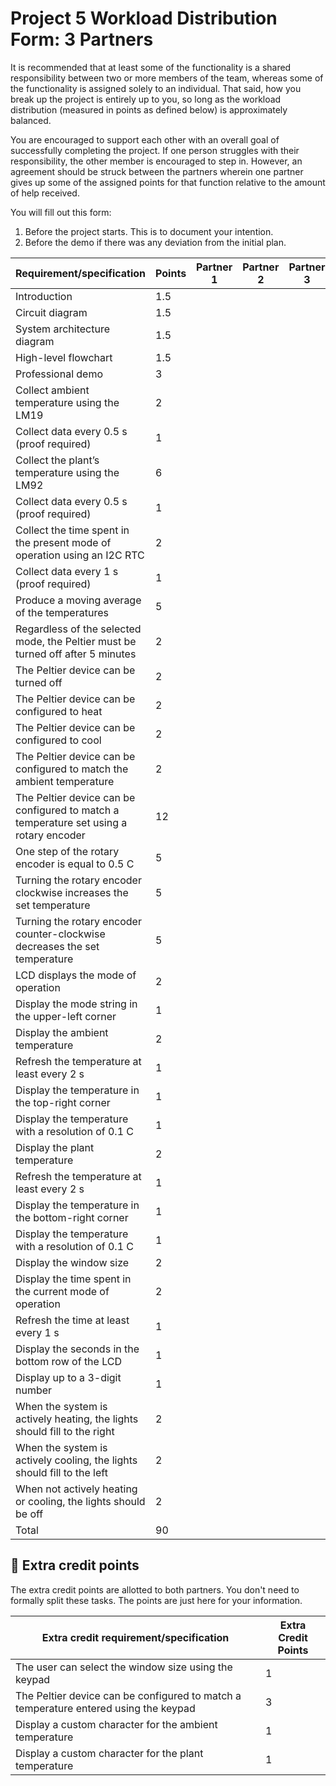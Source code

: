 # Project 5 Workload Distribution Form: 3 Partners

It is recommended that at least some of the functionality is a shared responsibility between two or more members of the team, whereas some of the functionality is assigned solely to an individual. That said, how you break up the project is entirely up to you, so long as the workload distribution (measured in points as defined below) is approximately balanced.

You are encouraged to support each other with an overall goal of successfully completing the project. If one person struggles with their responsibility, the other member is encouraged to step in. However, an agreement should be struck between the partners wherein one partner gives up some of the assigned points for that function relative to the amount of help received.  

You will fill out this form:
1. Before the project starts. This is to document your intention. 
2. Before the demo if there was any deviation from the initial plan.

| Requirement/specification                                                              | Points | Partner 1 | Partner 2 | Partner 3 |
|----------------------------------------------------------------------------------------|--------|-----------|-----------|-----------|
| Introduction                                                                           | 1.5    |           |           |           |
| Circuit diagram                                                                        | 1.5    |           |           |           |
| System architecture diagram                                                            | 1.5    |           |           |           |
| High-level flowchart                                                                   | 1.5    |           |           |           |
| Professional demo                                                                      | 3      |           |           |           |
| Collect ambient temperature using the LM19                                             | 2      |           |           |           |
| Collect data every 0.5 s (proof required)                                              | 1      |           |           |           |
| Collect the plant’s temperature using the LM92                                         | 6      |           |           |           |
| Collect data every 0.5 s (proof required)                                              | 1      |           |           |           |
| Collect the time spent in the present mode of operation using an I2C RTC               | 2      |           |           |           |
| Collect data every 1 s (proof required)                                                | 1      |           |           |           |
| Produce a moving average of the temperatures                                           | 5      |           |           |           |
| Regardless of the selected mode, the Peltier must be turned off after 5 minutes        | 2      |           |           |           |
| The Peltier device can be turned off                                                   | 2      |           |           |           |
| The Peltier device can be configured to heat                                           | 2      |           |           |           |
| The Peltier device can be configured to cool                                           | 2      |           |           |           |
| The Peltier device can be configured to match the ambient temperature                  | 2      |           |           |           |
| The Peltier device can be configured to match a temperature set using a rotary encoder | 12     |           |           |           |
| One step of the rotary encoder is equal to 0.5 C                                       | 5      |           |           |           |
| Turning the rotary encoder clockwise increases the set temperature                     | 5      |           |           |           |
| Turning the rotary encoder counter-clockwise decreases the set temperature             | 5      |           |           |           |
| LCD displays the mode of operation                                                     | 2      |           |           |           |
| Display  the mode string in the upper-left corner                                      | 1      |           |           |           |
| Display the ambient temperature                                                        | 2      |           |           |           |
| Refresh the temperature at least every 2 s                                             | 1      |           |           |           |
| Display the temperature in the top-right corner                                        | 1      |           |           |           |
| Display the temperature with a resolution of 0.1 C                                     | 1      |           |           |           |
| Display the plant temperature                                                          | 2      |           |           |           |
| Refresh the temperature at least every 2 s                                             | 1      |           |           |           |
| Display the temperature in the bottom-right corner                                     | 1      |           |           |           |
| Display the temperature with a resolution of 0.1 C                                     | 1      |           |           |           |
| Display the window size                                                                | 2      |           |           |           |
| Display the time spent in the current mode of operation                                | 2      |           |           |           |
| Refresh the time at least every 1 s                                                    | 1      |           |           |           |
| Display the seconds in the bottom row of the LCD                                       | 1      |           |           |           |
| Display up to a 3-digit number                                                         | 1      |           |           |           |
| When the system is actively heating, the lights should fill to the right               | 2      |           |           |           |
| When the system is actively cooling, the lights should fill to the left                | 2      |           |           |           |
| When not actively heating or cooling, the lights should be off                         | 2      |           |           |           |
| Total                                                                                  | 90     |           |           |           |


## 🚀 Extra credit points
The extra credit points are allotted to both partners. You don't need to formally split these tasks. The points are just here for your information.

| Extra credit requirement/specification                                                                   | Extra Credit Points |
|----------------------------------------------------------------------------------------------------------|---------------------|
| The user can select the window size using the keypad                                                     | 1                   |
| The Peltier device can be configured to match a temperature entered using the keypad                     | 3                   |
| Display a custom character for the ambient temperature                                                   | 1                   |
| Display a custom character for the plant temperature                                                     | 1                   |